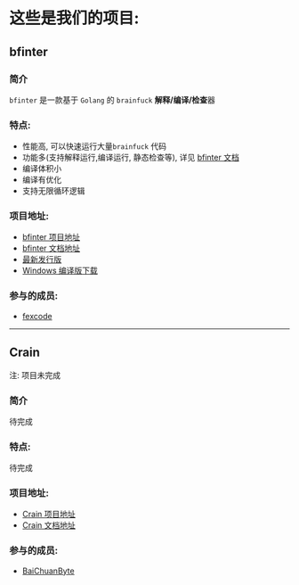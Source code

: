 # 这些是我们的项目:

## bfinter

### 简介
`bfinter` 是一款基于 `Golang` 的 `brainfuck` **解释/编译/检查**器

### 特点:
- 性能高, 可以快速运行大量`brainfuck` 代码
- 功能多(支持解释运行,编译运行, 静态检查等), 详见 [bfinter 文档](../projects/bfinter/README.md)
- 编译体积小
- 编译有优化
- 支持无限循环逻辑

### 项目地址: 
- [bfinter 项目地址](https://github.com/xnors/bfinter)
- [bfinter 文档地址](../projects/bfinter/README.md)
- [最新发行版](https://github.com/fexcode/bfinter/releases/tag/v1.0.0)
- [Windows 编译版下载](https://github.com/fexcode/bfinter/releases/download/v1.0.0/bfinter.exe)

### 参与的成员:
- [fexcode](https://github.com/fexcode)


---


## Crain
注: 项目未完成

### 简介
<!-- TODO: 简介 -->
待完成

### 特点:
<!-- TODO: 特点 -->
待完成


### 项目地址: 
- [Crain 项目地址](https://github.com/xnors/Crain)
- [Crain 文档地址](../projects/Crain/README.md)

### 参与的成员:
- [BaiChuanByte](https://github.com/BaiChuanByte)